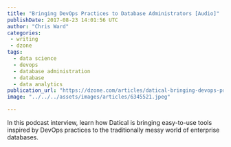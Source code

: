 ```yaml
---
title: "Bringing DevOps Practices to Database Administrators [Audio]"
publishDate: 2017-08-23 14:01:56 UTC
author: "Chris Ward"
categories:
 - writing
 - dzone
tags:
  - data science
  - devops
  - database administration
  - database
  - data analytics
publication_url: "https://dzone.com/articles/datical-bringing-devops-practices-to-database-admi"
image: "../../../assets/images/articles/6345521.jpeg"

---
```

In this podcast interview, learn how Datical is bringing easy-to-use tools inspired by DevOps practices to the traditionally messy world of enterprise databases.

